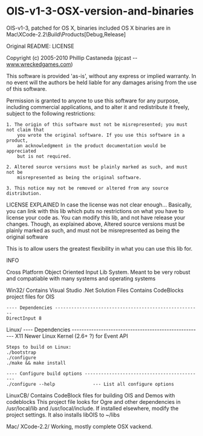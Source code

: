 OIS-v1-3-OSX-version-and-binaries
=================================

OIS-v1-3, patched for OS X, binaries included
OS X binaries are in Mac\XCode-2.2\Build\Products\[Debug,Release]

Original README:
 LICENSE 


Copyright (c) 2005-2010 Phillip Castaneda (pjcast -- www.wreckedgames.com)

This software is provided 'as-is', without any express or implied warranty. In no 
event will the authors be held liable for any damages arising from the use of this 
software.

Permission is granted to anyone to use this software for any purpose, including 
commercial applications, and to alter it and redistribute it freely, subject to the 
following restrictions:

    1. The origin of this software must not be misrepresented; you must not claim that 
		you wrote the original software. If you use this software in a product, 
		an acknowledgment in the product documentation would be appreciated 
		but is not required.

    2. Altered source versions must be plainly marked as such, and must not be 
		misrepresented as being the original software.

    3. This notice may not be removed or altered from any source distribution.


 LICENSE EXPLAINED 
In case the license was not clear enough... Basically, you can link with this lib 
which puts no restrictions on what you have to license your code as. You can modify 
this lib, and not have release your changes. Though, as explained above, <bold> 
Altered source versions must be plainly marked as such, and must not be misrepresented
as being the original software </bold>

This is to allow users the greatest flexibility in what you can use this lib for.

INFO 

Cross Platform Object Oriented Input Lib System. Meant to be very robust and 
compatiable with many systems and operating systems

Win32/
	Contains Visual Studio .Net Solution Files
	Contains CodeBlocks project files for OIS
	
	---- Dependencies ------------------------------------------------------
	DirectInput 8


Linux/
	---- Dependencies ------------------------------------------------------
	X11
        Newer Linux Kernel (2.6+ ?) for Event API

	Steps to build on Linux:
	./bootstrap
	./configure
	./make && make install

	---- Configure build options --------------------------------------------
	./configure --help              --- List all configure options


LinuxCB/
        Contains CodeBlock files for building OIS and Demos with codeblocks
        This project file looks for Ogre and other dependencies in /usr/local/lib
        and /usr/local/include. If installed elsewhere, modify the project
        settings. It also installs libOIS to ~/libs

Mac/
	XCode-2.2/
		Working, mostly complete OSX vackend.